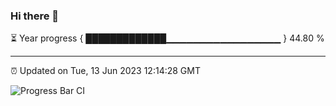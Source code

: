### Hi there 👋

⏳ Year progress { █████████████▁▁▁▁▁▁▁▁▁▁▁▁▁▁▁▁▁ } 44.80 %

---

⏰ Updated on Tue, 13 Jun 2023 12:14:28 GMT

![Progress Bar CI](https://github.com/Shyam-Makwana/GitHub-Actions-Demo/workflows/Progress%20Bar%20CI/badge.svg)

